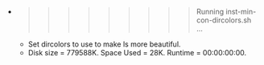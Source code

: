 * >>>>>>>>> Running inst-min-con-dircolors.sh ...
  * Set dircolors to use  to make ls more beautiful.
  * Disk size = 779588K. Space Used = 28K. Runtime = 00:00:00:00.
